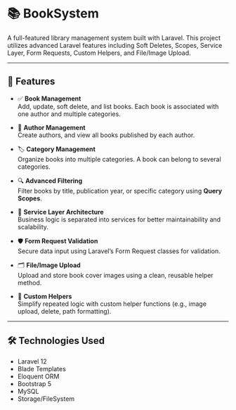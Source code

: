 # 📚 BookSystem

A full-featured library management system built with Laravel. This project utilizes advanced Laravel features including Soft Deletes, Scopes, Service Layer, Form Requests, Custom Helpers, and File/Image Upload.

---

## 🚀 Features

- ✅ **Book Management**  
  Add, update, soft delete, and list books. Each book is associated with one author and multiple categories.

- 👤 **Author Management**  
  Create authors, and view all books published by each author.

- 🏷️ **Category Management**  
  Organize books into multiple categories. A book can belong to several categories.

- 🔍 **Advanced Filtering**  
  Filter books by title, publication year, or specific category using **Query Scopes**.

- 🧠 **Service Layer Architecture**  
  Business logic is separated into services for better maintainability and scalability.

- 🛡️ **Form Request Validation**  
  Secure data input using Laravel’s Form Request classes for validation.

- 🗂️ **File/Image Upload**  
  Upload and store book cover images using a clean, reusable helper method.

- 🧰 **Custom Helpers**  
  Simplify repeated logic with custom helper functions (e.g., image upload, delete, path formatting).

---

## 🛠️ Technologies Used

- Laravel 12
- Blade Templates
- Eloquent ORM
- Bootstrap 5
- MySQL
- Storage/FileSystem

